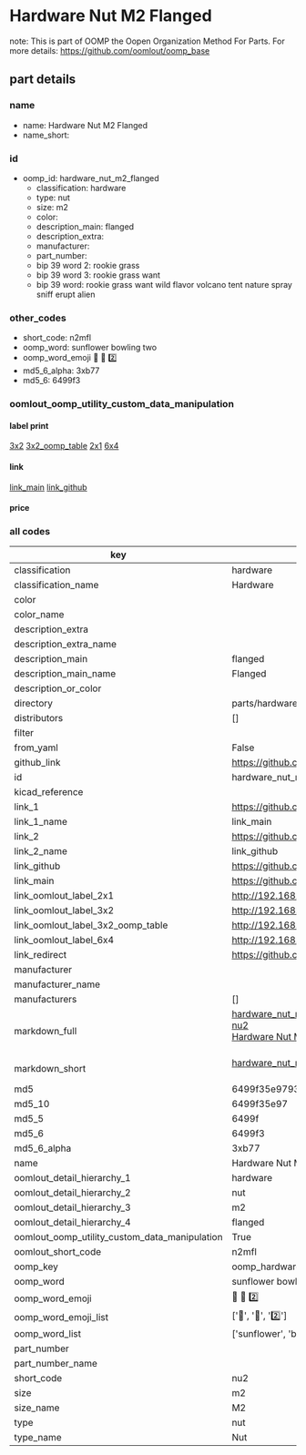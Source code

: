 # Hardware Nut M2 Flanged  

note: This is part of OOMP the Oopen Organization Method For Parts. For more details: https://github.com/oomlout/oomp_base

##  part details
  







### name
* name: Hardware Nut M2 Flanged
* name_short: 
### id
* oomp_id: hardware_nut_m2_flanged
  * classification: hardware
  * type: nut
  * size: m2
  * color: 
  * description_main: flanged
  * description_extra: 
  * manufacturer: 
  * part_number: 
  * bip 39 word 2: rookie grass
  * bip 39 word 3: rookie grass want
  * bip 39 word: rookie grass want wild flavor volcano tent nature spray sniff erupt alien

### other_codes
* short_code: n2mfl
* oomp_word: sunflower bowling two
* oomp_word_emoji :sunflower: :bowling: :two:
* md5_6_alpha: 3xb77
* md5_6: 6499f3






### oomlout_oomp_utility_custom_data_manipulation
#### label print
[3x2](http://192.168.1.245:1112/?label=oomp%203xb77)
[3x2_oomp_table](http://192.168.1.108:1112/?label=oomp%203xb77)
[2x1](http://192.168.1.242:1112/?label=oomp%203xb77)
[6x4](http://192.168.1.55:1112/?label=oomp%203xb77)    

#### link

[link_main](https://github.com/oomlout/oomlout_oomp_version_1_messy/tree/main/parts/hardware_nut_m2_flanged) [link_github](https://github.com/oomlout/oomlout_oomp_version_1_messy/tree/main/parts/hardware_nut_m2_flanged)                             

#### price







### all codes 
| key | value |  
| --- | --- |  
| classification | hardware |  
| classification_name | Hardware |  
| color |  |  
| color_name |  |  
| description_extra |  |  
| description_extra_name |  |  
| description_main | flanged |  
| description_main_name | Flanged |  
| description_or_color |   |  
| directory | parts/hardware_nut_m2_flanged |  
| distributors | [] |  
| filter |  |  
| from_yaml | False |  
| github_link | https://github.com/oomlout/oomlout_oomp_part_src/tree/main/parts/hardware_nut_m2_flanged |  
| id | hardware_nut_m2_flanged |  
| kicad_reference |  |  
| link_1 | https://github.com/oomlout/oomlout_oomp_version_1_messy/tree/main/parts/hardware_nut_m2_flanged |  
| link_1_name | link_main |  
| link_2 | https://github.com/oomlout/oomlout_oomp_version_1_messy/tree/main/parts/hardware_nut_m2_flanged |  
| link_2_name | link_github |  
| link_github | https://github.com/oomlout/oomlout_oomp_version_1_messy/tree/main/parts/hardware_nut_m2_flanged |  
| link_main | https://github.com/oomlout/oomlout_oomp_version_1_messy/tree/main/parts/hardware_nut_m2_flanged |  
| link_oomlout_label_2x1 | http://192.168.1.242:1112/?label=oomp%203xb77 |  
| link_oomlout_label_3x2 | http://192.168.1.245:1112/?label=oomp%203xb77 |  
| link_oomlout_label_3x2_oomp_table | http://192.168.1.108:1112/?label=oomp%203xb77 |  
| link_oomlout_label_6x4 | http://192.168.1.55:1112/?label=oomp%203xb77 |  
| link_redirect | https://github.com/oomlout/oomlout_oomp_version_1_messy/tree/main/parts/hardware_nut_m2_flanged |  
| manufacturer |  |  
| manufacturer_name |  |  
| manufacturers | [] |  
| markdown_full | [hardware_nut_m2_flanged](none)<br>[nu2](none)<br>[Hardware Nut M2 Flanged](none)<br><br> |  
| markdown_short | [hardware_nut_m2_flanged](none)<br><br> |  
| md5 | 6499f35e97937bebd6ac5fb1edd97dde |  
| md5_10 | 6499f35e97 |  
| md5_5 | 6499f |  
| md5_6 | 6499f3 |  
| md5_6_alpha | 3xb77 |  
| name | Hardware Nut M2 Flanged |  
| oomlout_detail_hierarchy_1 | hardware |  
| oomlout_detail_hierarchy_2 | nut |  
| oomlout_detail_hierarchy_3 | m2 |  
| oomlout_detail_hierarchy_4 | flanged |  
| oomlout_oomp_utility_custom_data_manipulation | True |  
| oomlout_short_code | n2mfl |  
| oomp_key | oomp_hardware_nut_m2_flanged |  
| oomp_word | sunflower bowling two |  
| oomp_word_emoji | :sunflower: :bowling: :two: |  
| oomp_word_emoji_list | [':sunflower:', ':bowling:', ':two:'] |  
| oomp_word_list | ['sunflower', 'bowling', 'two'] |  
| part_number |  |  
| part_number_name |  |  
| short_code | nu2 |  
| size | m2 |  
| size_name | M2 |  
| type | nut |  
| type_name | Nut |  
